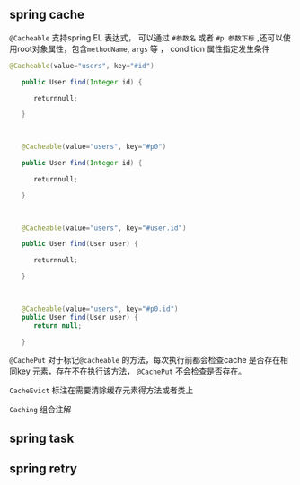 

## spring cache

`@Cacheable`  支持spring EL 表达式，  可以通过 `#参数名` 或者 `#p 参数下标`  ,还可以使用root对象属性，包含`methodName`, `args` 等 ， condition 属性指定发生条件

```java
@Cacheable(value="users", key="#id")

   public User find(Integer id) {

      returnnull;

   }

 

   @Cacheable(value="users", key="#p0")

   public User find(Integer id) {

      returnnull;

   }

 

   @Cacheable(value="users", key="#user.id")

   public User find(User user) {

      returnnull;

   }

 

   @Cacheable(value="users", key="#p0.id")
   public User find(User user) {
      return null;

   }
```



`@CachePut`  对于标记`@cacheable` 的方法，每次执行前都会检查cache 是否存在相同key 元素，存在不在执行该方法，  `@CachePut` 不会检查是否存在。

`CacheEvict`  标注在需要清除缓存元素得方法或者类上 

`Caching` 组合注解



## spring task





## spring retry 

